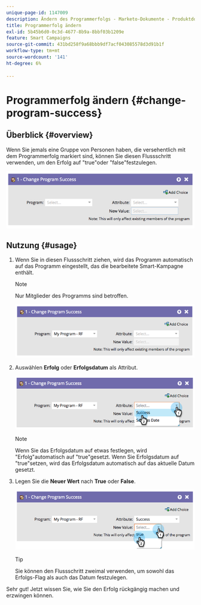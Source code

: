 ```yaml
---
unique-page-id: 1147009
description: Ändern des Programmerfolgs - Marketo-Dokumente - Produktdokumentation
title: Programmerfolg ändern
exl-id: 5b45b6d0-0c3d-4677-8b9a-8bbf03b1209e
feature: Smart Campaigns
source-git-commit: 431bd258f9a68bbb9df7acf043085578d3d91b1f
workflow-type: tm+mt
source-wordcount: '141'
ht-degree: 6%

---
```


# Programmerfolg ändern {#change-program-success}

## Überblick {#overview}

Wenn Sie jemals eine Gruppe von Personen haben, die versehentlich mit dem Programmerfolg markiert sind, können Sie diesen Flussschritt verwenden, um den Erfolg auf &quot;true&quot;oder &quot;false&quot;festzulegen.

![](assets/image2014-9-22-14-3a45-3a8.png)

## Nutzung {#usage}

1. Wenn Sie in diesen Flussschritt ziehen, wird das Programm automatisch auf das Programm eingestellt, das die bearbeitete Smart-Kampagne enthält.

   >[!NOTE]
   >
   >Nur Mitglieder des Programms sind betroffen.

   ![](assets/image2014-9-22-14-3a45-3a35.png)

1. Auswählen **Erfolg** oder **Erfolgsdatum** als Attribut.

   ![](assets/image2014-9-22-14-3a45-3a39.png)

   >[!NOTE]
   >
   >Wenn Sie das Erfolgsdatum auf etwas festlegen, wird &quot;Erfolg&quot;automatisch auf &quot;true&quot;gesetzt. Wenn Sie Erfolgsdatum auf &quot;true&quot;setzen, wird das Erfolgsdatum automatisch auf das aktuelle Datum gesetzt.

1. Legen Sie die **Neuer Wert** nach **True** oder **False**.

   ![](assets/image2014-9-22-14-3a45-3a55.png)

   >[!TIP]
   >
   >Sie können den Flussschritt zweimal verwenden, um sowohl das Erfolgs-Flag als auch das Datum festzulegen.

Sehr gut! Jetzt wissen Sie, wie Sie den Erfolg rückgängig machen und erzwingen können.
